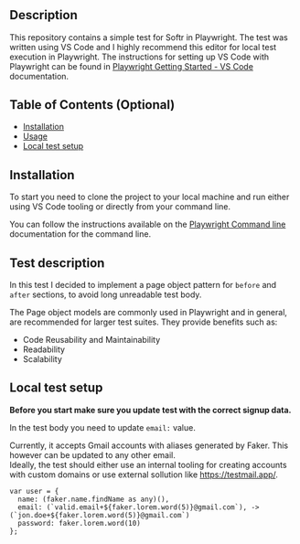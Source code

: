 # <Sofrt-Simple-test>

## Description

This repository contains a simple test for Softr in Playwright.
The test was written using VS Code and I highly recommend this editor for local test execution in Playwright. The instructions for setting up VS Code with Playwright can be found in [Playwright Getting Started - VS Code](https://playwright.dev/docs/getting-started-vscode) documentation.

## Table of Contents (Optional)

- [Installation](#installation)
- [Usage](#usage)
- [Local test setup](#Local-test-setup)

## Installation

To start you need to clone the project to your local machine and run either using VS Code tooling or directly from your command line. 

You can follow the instructions available on the [Playwright Command line](https://playwright.dev/docs/test-cli) documentation for the command line. 

## Test description

In this test I decided to implement a page object pattern for `before` and `after` sections, to avoid long unreadable test body. 

The Page object models are commonly used in Playwright and in general, are recommended for larger test suites. They provide benefits such as:

- Code Reusability and Maintainability
- Readability
- Scalability

## Local test setup

**Before you start make sure you update test with the correct signup data.**

In the test body you need to update `email:` value.

Currently, it accepts Gmail accounts with aliases generated by Faker. This however can be updated to any other email.  
Ideally, the test should either use an internal tooling for creating accounts with custom domains or use external sollution like https://testmail.app/.

```
var user = {
  name: (faker.name.findName as any)(),
  email: (`valid.email+${faker.lorem.word(5)}@gmail.com`), -> (`jon.doe+${faker.lorem.word(5)}@gmail.com`)
  password: faker.lorem.word(10)
};
```